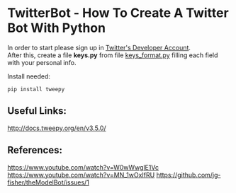 # TwitterBot - How To Create A Twitter Bot With Python
In order to start please sign up in [Twitter's Developer Account](https://developer.twitter.com).  
After this, create a file **keys.py** from file [keys_format.py](keys_format.py) filling each field with your personal info.
  
Install needed:
```shell 
pip install tweepy
```

## Useful Links:
http://docs.tweepy.org/en/v3.5.0/

## References:
https://www.youtube.com/watch?v=W0wWwglE1Vc
https://www.youtube.com/watch?v=MN_1wOxIfRU
https://github.com/jg-fisher/theModelBot/issues/1
